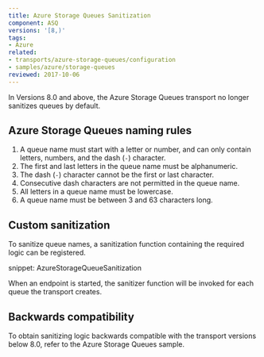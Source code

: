 ```yaml
---
title: Azure Storage Queues Sanitization
component: ASQ
versions: '[8,)'
tags:
- Azure
related:
- transports/azure-storage-queues/configuration
- samples/azure/storage-queues
reviewed: 2017-10-06
---
```



In Versions 8.0 and above, the Azure Storage Queues transport no longer sanitizes queues by default.


## Azure Storage Queues naming rules

 1. A queue name must start with a letter or number, and can only contain letters, numbers, and the dash (`-`) character.
 1. The first and last letters in the queue name must be alphanumeric.
 1. The dash (`-`) character cannot be the first or last character.
 1. Consecutive dash characters are not permitted in the queue name.
 1. All letters in a queue name must be lowercase.
 1. A queue name must be between 3 and 63 characters long.


## Custom sanitization

To sanitize queue names, a sanitization function containing the required logic can be registered.

snippet: AzureStorageQueueSanitization

When an endpoint is started, the sanitizer function will be invoked for each queue the transport creates.


## Backwards compatibility

To obtain sanitizing logic backwards compatible with the transport versions below 8.0, refer to the Azure Storage Queues sample.
